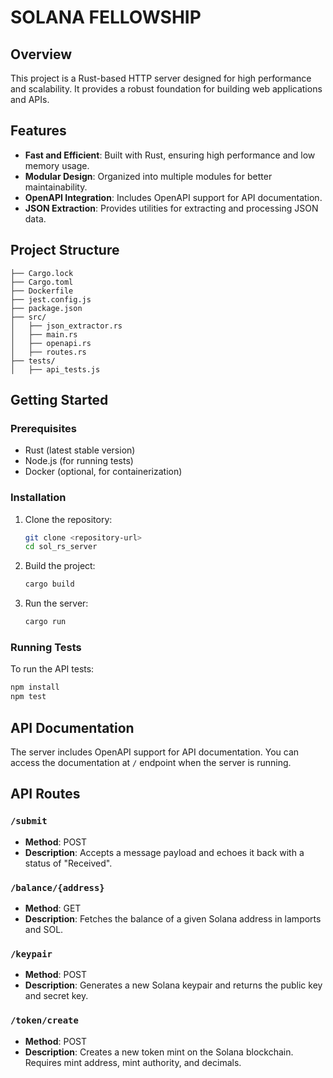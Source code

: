 # SOLANA FELLOWSHIP

## Overview
This project is a Rust-based HTTP server designed for high performance and scalability. It provides a robust foundation for building web applications and APIs.

## Features
- **Fast and Efficient**: Built with Rust, ensuring high performance and low memory usage.
- **Modular Design**: Organized into multiple modules for better maintainability.
- **OpenAPI Integration**: Includes OpenAPI support for API documentation.
- **JSON Extraction**: Provides utilities for extracting and processing JSON data.

## Project Structure
```
├── Cargo.lock
├── Cargo.toml
├── Dockerfile
├── jest.config.js
├── package.json
├── src/
│   ├── json_extractor.rs
│   ├── main.rs
│   ├── openapi.rs
│   ├── routes.rs
├── tests/
│   ├── api_tests.js
```

## Getting Started

### Prerequisites
- Rust (latest stable version)
- Node.js (for running tests)
- Docker (optional, for containerization)

### Installation
1. Clone the repository:
   ```bash
   git clone <repository-url>
   cd sol_rs_server
   ```
2. Build the project:
   ```bash
   cargo build
   ```
3. Run the server:
   ```bash
   cargo run
   ```

### Running Tests
To run the API tests:
```bash
npm install
npm test
```

## API Documentation
The server includes OpenAPI support for API documentation. You can access the documentation at `/` endpoint when the server is running.

## API Routes

### `/submit`
- **Method**: POST
- **Description**: Accepts a message payload and echoes it back with a status of "Received".

### `/balance/{address}`
- **Method**: GET
- **Description**: Fetches the balance of a given Solana address in lamports and SOL.

### `/keypair`
- **Method**: POST
- **Description**: Generates a new Solana keypair and returns the public key and secret key.

### `/token/create`
- **Method**: POST
- **Description**: Creates a new token mint on the Solana blockchain. Requires mint address, mint authority, and decimals.
